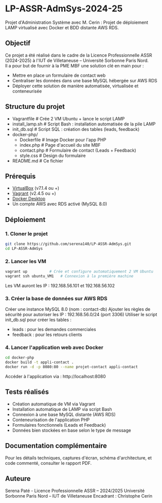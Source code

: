 # LP-ASSR-AdmSys-2024-25
Projet d'Administration Système avec M. Cerin : Projet de déploiement LAMP virtualisé avec Docker et BDD distante AWS RDS.

## Objectif
Ce projet a été réalisé dans le cadre de la Licence Professionnelle ASSR (2024-2025) à l'IUT de Villetaneuse – Université Sorbonne Paris Nord.  
Il a pour but de fournir à la PME MBF une solution clé en main pour :

- Mettre en place un formulaire de contact web
- Centraliser les données dans une base MySQL hébergée sur AWS RDS
- Déployer cette solution de manière automatisée, virtualisée et conteneurisée

## Structure du projet
- Vagrantfile # Crée 2 VM Ubuntu + lance le script LAMP
- install_lamp.sh # Script Bash : installation automatisée de la pile LAMP
- init_db.sql # Script SQL : création des tables (leads, feedback)
- docker-php/
  - Dockerfile # Image Docker pour l'app PHP
  - index.php # Page d'accueil du site MBF
  - contact.php # Formulaire de contact (Leads + Feedback)
  - style.css # Design du formulaire
- README.md # Ce fichier

## Prérequis

- [VirtualBox](https://www.virtualbox.org/) (v7.1.4 ou +)
- [Vagrant](https://developer.hashicorp.com/vagrant/downloads) (v2.4.5 ou +)
- [Docker Desktop](https://www.docker.com/products/docker-desktop/)
- Un compte AWS avec RDS activé (MySQL 8.0)

## Déploiement

### 1. Cloner le projet

```bash
git clone https://github.com/serena140/LP-ASSR-AdmSys.git
cd LP-ASSR-AdmSys
```

### 2. Lancer les VM

```bash
vagrant up          # Crée et configure automatiquement 2 VM Ubuntu
vagrant ssh ubuntu_VM1   # Connexion à la première machine
```
Les VM auront les IP : 192.168.56.101 et 192.168.56.102

### 3. Créer la base de données sur AWS RDS
Créer une instance MySQL 8.0 (nom : contact-db)
Ajouter les règles de sécurité pour autoriser les IP : 192.168.56.0/24 (port 3306)
Utiliser le script init_db.sql pour créer les tables :
- leads : pour les demandes commerciales
- feedback : pour les retours clients

### 4. Lancer l'application web avec Docker
```bash
cd docker-php
docker build -t appli-contact .
docker run -d -p 8080:80 --name projet-contact appli-contact
```
Accéder à l'application via : http://localhost:8080

## Tests réalisés
- Création automatique de VM via Vagrant
- Installation automatique de LAMP via script Bash
- Connexion à une base MySQL distante (AWS RDS)
- Conteneurisation de l'application PHP
- Formulaires fonctionnels (Leads et Feedback)
- Données bien stockées en base selon le type de message

## Documentation complémentaire
Pour les détails techniques, captures d'écran, schéma d'architecture, et code commenté, consulter le rapport PDF.

## Auteure
Serena Paté - Licence Professionnelle ASSR – 2024/2025
Université Sorbonne Paris Nord – IUT de Villetaneuse
Encadrant : Christophe Cerin
